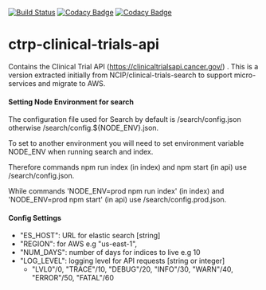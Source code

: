 
[![Build Status](https://travis-ci.org/CBIIT/ctrp-clinical-trials-api.svg?branch=master)](https://travis-ci.org/BIAD/ctrp-clinical-trials-api)
[![Codacy Badge](https://api.codacy.com/project/badge/Grade/8b9f855009784107bcdbbd48f7566aab)](https://www.codacy.com/app/FNLCR/ctrp-clinical-trials-api?utm_source=github.com&amp;utm_medium=referral&amp;utm_content=BIAD/ctrp-clinical-trials-api&amp;utm_campaign=Badge_Grade)
[![Codacy Badge](https://api.codacy.com/project/badge/Coverage/8b9f855009784107bcdbbd48f7566aab)](https://www.codacy.com/app/FNLCR/ctrp-clinical-trials-api?utm_source=github.com&amp;utm_medium=referral&amp;utm_content=BIAD/ctrp-clinical-trials-api&amp;utm_campaign=Badge_Coverage)

# ctrp-clinical-trials-api
Contains the Clinical Trial API (https://clinicaltrialsapi.cancer.gov/) . This is a version extracted initially from NCIP/clinical-trials-search to support micro-services and migrate to AWS.



#### Setting Node Environment for search
The configuration file used for Search by default is /search/config.json otherwise /search/config.${NODE_ENV}.json.

To set to another environment you will need to set environment variable NODE_ENV when running search and index.

Therefore commands npm run index (in index) and npm start (in api) use /search/config.json.

While commands 'NODE_ENV=prod npm run index' (in index) and 'NODE_ENV=prod npm start' (in api) use /search/config.prod.json.


#### Config Settings

 - "ES_HOST": URL for elastic search [string]
 - "REGION": for AWS e.g "us-east-1",
 - "NUM_DAYS": number of days for indices to live e.g 10
 - "LOG_LEVEL": logging level for API requests [string or integer]
   - "LVL0"/0, "TRACE"/10, "DEBUG"/20, "INFO"/30, "WARN"/40, "ERROR"/50, "FATAL"/60


